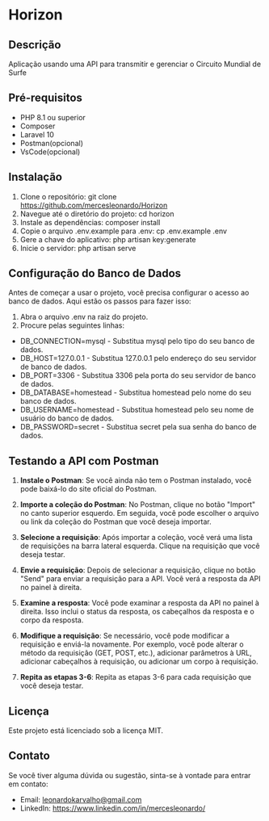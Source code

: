 # Horizon

## Descrição

Aplicação usando uma API para transmitir e gerenciar o Circuito Mundial de Surfe

## Pré-requisitos

- PHP 8.1 ou superior
- Composer
- Laravel 10
- Postman(opcional)
- VsCode(opcional)

## Instalação

1. Clone o repositório: git clone https://github.com/mercesleonardo/Horizon
2. Navegue até o diretório do projeto: cd horizon
3. Instale as dependências: composer install
4. Copie o arquivo .env.example para .env: cp .env.example .env
5. Gere a chave do aplicativo: php artisan key:generate
6. Inicie o servidor: php artisan serve

## Configuração do Banco de Dados

Antes de começar a usar o projeto, você precisa configurar o acesso ao banco de dados. Aqui estão os passos para fazer isso:

1. Abra o arquivo .env na raiz do projeto.
2. Procure pelas seguintes linhas:

- DB_CONNECTION=mysql - Substitua mysql pelo tipo do seu banco de dados.
- DB_HOST=127.0.0.1 - Substitua 127.0.0.1 pelo endereço do seu servidor de banco de dados.
- DB_PORT=3306 - Substitua 3306 pela porta do seu servidor de banco de dados.
- DB_DATABASE=homestead - Substitua homestead pelo nome do seu banco de dados.
- DB_USERNAME=homestead - Substitua homestead pelo seu nome de usuário do banco de dados.
- DB_PASSWORD=secret - Substitua secret pela sua senha do banco de dados.

## Testando a API com Postman

1. **Instale o Postman**: Se você ainda não tem o Postman instalado, você pode baixá-lo do site oficial do Postman.

2. **Importe a coleção do Postman**: No Postman, clique no botão "Import" no canto superior esquerdo. Em seguida, você pode escolher o arquivo ou link da coleção do Postman que você deseja importar.

3. **Selecione a requisição**: Após importar a coleção, você verá uma lista de requisições na barra lateral esquerda. Clique na requisição que você deseja testar.

4. **Envie a requisição**: Depois de selecionar a requisição, clique no botão "Send" para enviar a requisição para a API. Você verá a resposta da API no painel à direita.

5. **Examine a resposta**: Você pode examinar a resposta da API no painel à direita. Isso inclui o status da resposta, os cabeçalhos da resposta e o corpo da resposta.

6. **Modifique a requisição**: Se necessário, você pode modificar a requisição e enviá-la novamente. Por exemplo, você pode alterar o método da requisição (GET, POST, etc.), adicionar parâmetros à URL, adicionar cabeçalhos à requisição, ou adicionar um corpo à requisição.

7. **Repita as etapas 3-6**: Repita as etapas 3-6 para cada requisição que você deseja testar.


## Licença

Este projeto está licenciado sob a licença MIT.

## Contato

Se você tiver alguma dúvida ou sugestão, sinta-se à vontade para entrar em contato:

- Email: leonardokarvalho@gmail.com
- LinkedIn: https://www.linkedin.com/in/mercesleonardo/


